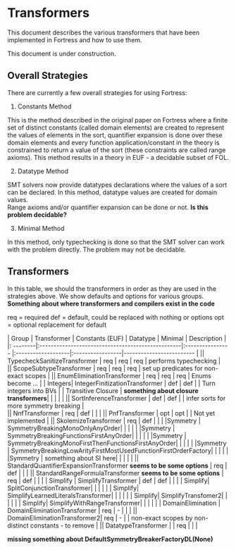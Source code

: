 # Transformers  

This document describes the various transformers that have been implemented in Fortress and how to use them.

This document is under construction.

## Overall Strategies

There are currently a few overall strategies for using Fortress:

1. Constants Method

This is the method described in the original paper on Fortress where a finite set of distinct constants (called domain elements) are created to represent the 
values of elements in the sort, quantifier expansion is done over these domain elements and every function application/constant in the theory is 
constrained to return a value of the sort (these constraints are called range axioms).  This method results in a theory in EUF - a decidable subset of FOL.

2. Datatype Method

SMT solvers now provide datatypes declarations where the values of a sort can be declared.  In this method, datatype values are created for domain values.  
Range axioms and/or quantifier expansion can be done or not.  **Is this problem decidable?**

3. Minimal Method

In this method, only typechecking is done so that the SMT solver can work with the problem directly. The problem may not be decidable.

## Transformers

In this table, we should the transformers in order as they are used in the strategies above.  We show defaults and options for various groups.  
**Something about where transformers and compilers exist in the code**

req = required
def = default, could be replaced with nothing or options
opt = optional replacement for default



| Group | Transformer                                       | Constants (EUF)       | Datatype           | Minimal          |  Description             |
|: --------|:--------------------------------------------------|:---------------- |:-------------------|:-----------------|------------------------- |
|| TypecheckSanitizeTransformer                      |    req           | req               | req              | performs typechecking    |   
|| ScopeSubtypeTransformer                           |    req           | req               | req              | set up predicates for non-exact scopes |
|| EnumEliminationTransformer                        |    req           | req                | req              | Enums become ...         |
| Integers| IntegerFinitizationTransformer                    |    def           | def                   |                  | Turn integers into BVs   |
| Transitive Closure | **something about closure transformers**| | | | |
|| SortInferenceTransformer                          | def      | def                 |                  | infer sorts for more symmetry breaking                         |           
|| NnfTransformer                                    |    req           | def                 |                  |                          |
|| PnfTransformer                                    |    opt              |   opt                |                  | Not yet implemented        |
|| SkolemizeTransformer                              |    req           | def               |                  |         |
|Symmetry | SymmetryBreakingMonoOnlyAnyOrder| | | | |
|Symmetry | SymmetryBreakingFunctionsFirstAnyOrder| | | | |
|Symmetry | SymmetryBreakingMonoFirstThenFunctionsFirstAnyOrder| | | | |
|Symmetry | SymmetryBreakingLowArityFirstMostUsedFunctionFirstOrderFactory| | | | |
|Symmetry | something about SI here| | | | |
|| StandardQuantifierExpansionTransformer **seems to be some options**           |    req           | def                 |                  |         |
|| StandardRangeFormulaTransformer  **seems to be some options**                  |    req           | def                 |                  |         |
| Simplify | SimplifyTransformer                               |    def           | def                 |                  |         |
| Simplify| SplitConjunctionTransformer| | | | |
| Simplify| SimplifyLearnedLiteralsTransformer| | | | |
| Simplify| SimplifyTransfomer2| | | | |
| Simplify| SimplifyWithRangeTransformer| | | | |
| DomainElimination | DomainEliminationTransformer                      |    req           | -                 |                  |         |
|| DomainEliminationTransformer2|    req           | -                 |                  | non-exact scopes by non-distinct constants - to remove       |
|| DatatypeTransformer                               |                  | req            |                  |         |

**missing something about DefaultSymmetryBreakerFactoryDL(None)**

